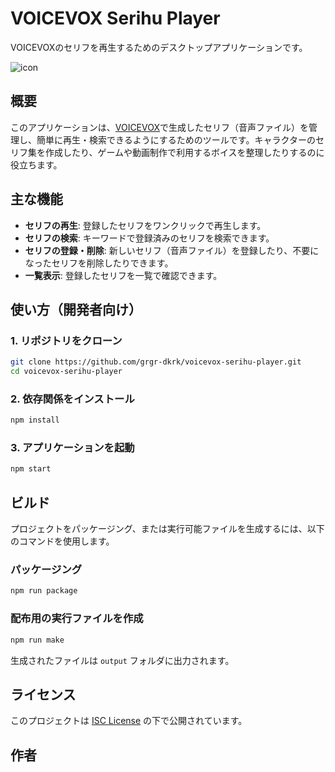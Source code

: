 # VOICEVOX Serihu Player

VOICEVOXのセリフを再生するためのデスクトップアプリケーションです。

![icon](https://raw.githubusercontent.com/grgr-dkrk/voicevox-serihu-player/main/assets/voicevox-serihu-player-icon.ico)

## 概要

このアプリケーションは、[VOICEVOX](https://voicevox.hiroshiba.jp/)で生成したセリフ（音声ファイル）を管理し、簡単に再生・検索できるようにするためのツールです。キャラクターのセリフ集を作成したり、ゲームや動画制作で利用するボイスを整理したりするのに役立ちます。

## 主な機能

- **セリフの再生**: 登録したセリフをワンクリックで再生します。
- **セリフの検索**: キーワードで登録済みのセリフを検索できます。
- **セリフの登録・削除**: 新しいセリフ（音声ファイル）を登録したり、不要になったセリフを削除したりできます。
- **一覧表示**: 登録したセリフを一覧で確認できます。

## 使い方（開発者向け）

### 1. リポジトリをクローン

```bash
git clone https://github.com/grgr-dkrk/voicevox-serihu-player.git
cd voicevox-serihu-player
```

### 2. 依存関係をインストール

```bash
npm install
```

### 3. アプリケーションを起動

```bash
npm start
```

## ビルド

プロジェクトをパッケージング、または実行可能ファイルを生成するには、以下のコマンドを使用します。

### パッケージング

```bash
npm run package
```

### 配布用の実行ファイルを作成

```bash
npm run make
```

生成されたファイルは `output` フォルダに出力されます。

## ライセンス

このプロジェクトは [ISC License](LICENSE) の下で公開されています。

## 作者



